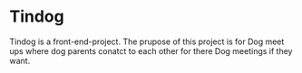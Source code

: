 # Tindog

Tindog is a front-end-project. The prupose of this project is for Dog meet ups where dog parents conatct to each other for there Dog meetings if they want.
